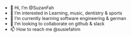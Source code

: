 - 👋 Hi, I’m @SuzanFah
- 👀 I’m interested in Learning, music, dentistry & sports
- 🌱 I’m currently learning software engineering & german
- 💞️ I’m looking to collaborate on github & slack
- 📫 How to reach me @susiefahim

<!---
SuzanFah/SuzanFah is a ✨ special ✨ repository because its `README.md` (this file) appears on your GitHub profile.
You can click the Preview link to take a look at your changes.
--->
